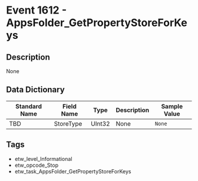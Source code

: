 # Event 1612 - AppsFolder_GetPropertyStoreForKeys

## Description
None

## Data Dictionary
|Standard Name|Field Name|Type|Description|Sample Value|
|---|---|---|---|---|
|TBD|StoreType|UInt32|None|`None`|

## Tags
* etw_level_Informational
* etw_opcode_Stop
* etw_task_AppsFolder_GetPropertyStoreForKeys